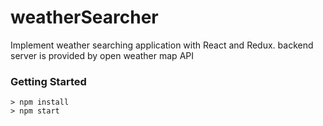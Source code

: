# weatherSearcher

Implement weather searching application with React and Redux. 
backend server is provided by open weather map API 

### Getting Started

```
> npm install
> npm start
```
